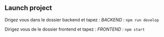 ## Launch project

Drigez vous dans le dossier backend et tapez :
*BACKEND :* `npm run develop`

Dirigez vous de le dossier frontend et tapez :
*FRONTEND :* `npm start`
